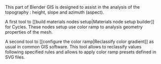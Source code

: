 This part of Blender GIS is designed to assist in the analysis of the topography : height, slope and azimuth (aspect).

A first tool to [[build materials nodes setup|Materials node setup builder]] for Cycles. These nodes setup use color ramp to analysis geometry properties of the mesh.

A second tool to [[configure the color ramp|Reclassify color gradient]] as usual in common GIS software. This tool allows to reclassify values following specified rules and allows to apply color ramp presets defined in SVG files.

